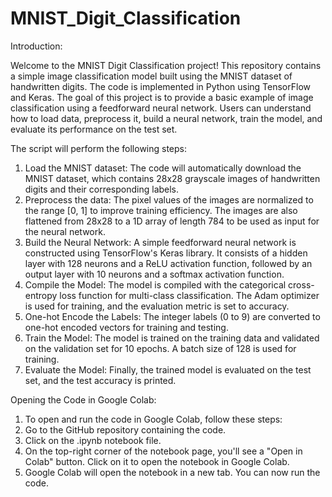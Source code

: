 # MNIST_Digit_Classification
Introduction:

Welcome to the MNIST Digit Classification project! This repository contains a simple image classification model built using the MNIST dataset of handwritten digits. The code is implemented in Python using TensorFlow and Keras.
The goal of this project is to provide a basic example of image classification using a feedforward neural network. Users can understand how to load data, preprocess it, build a neural network, train the model, and evaluate its performance on the test set.

The script will perform the following steps:
1. Load the MNIST dataset: The code will automatically download the MNIST dataset, which contains 28x28 grayscale images of handwritten digits and their corresponding labels.
2. Preprocess the data: The pixel values of the images are normalized to the range [0, 1] to improve training efficiency. The images are also flattened from 28x28 to a 1D array of length 784 to be used as input for the neural network.
3. Build the Neural Network: A simple feedforward neural network is constructed using TensorFlow's Keras library. It consists of a hidden layer with 128 neurons and a ReLU activation function, followed by an output layer with 10 neurons and a softmax activation function.
4. Compile the Model: The model is compiled with the categorical cross-entropy loss function for multi-class classification. The Adam optimizer is used for training, and the evaluation metric is set to accuracy.
5. One-hot Encode the Labels: The integer labels (0 to 9) are converted to one-hot encoded vectors for training and testing.
6. Train the Model: The model is trained on the training data and validated on the validation set for 10 epochs. A batch size of 128 is used for training.
7. Evaluate the Model: Finally, the trained model is evaluated on the test set, and the test accuracy is printed.
   
Opening the Code in Google Colab:
1. To open and run the code in Google Colab, follow these steps:
2. Go to the GitHub repository containing the code.
3. Click on the .ipynb notebook file.
4. On the top-right corner of the notebook page, you'll see a "Open in Colab" button. Click on it to open the notebook in Google Colab.
5. Google Colab will open the notebook in a new tab. You can now run the code.
